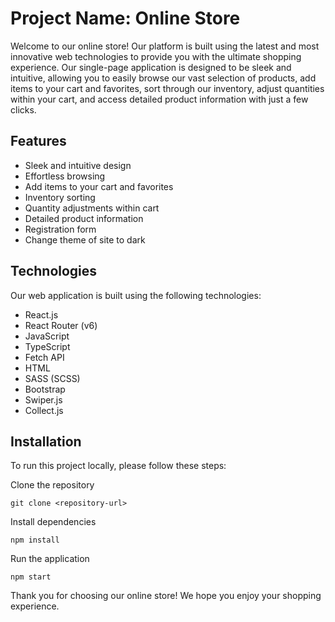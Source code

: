 # Project Name: Online Store
Welcome to our online store! Our platform is built using the latest and most innovative web technologies to provide you with the ultimate shopping experience. Our single-page application is designed to be sleek and intuitive, allowing you to easily browse our vast selection of products, add items to your cart and favorites, sort through our inventory, adjust quantities within your cart, and access detailed product information with just a few clicks.

## Features
- Sleek and intuitive design
- Effortless browsing
- Add items to your cart and favorites
- Inventory sorting
- Quantity adjustments within cart
- Detailed product information
- Registration form
- Change theme of site to dark

## Technologies
Our web application is built using the following technologies:

- React.js
- React Router (v6)
- JavaScript
- TypeScript
- Fetch API
- HTML
- SASS (SCSS)
- Bootstrap
- Swiper.js
- Collect.js

## Installation
To run this project locally, please follow these steps:

Clone the repository
```
git clone <repository-url>
```

Install dependencies
```
npm install
```

Run the application
```
npm start
```


Thank you for choosing our online store! We hope you enjoy your shopping experience.
